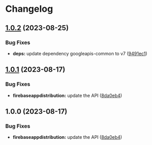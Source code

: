 # Changelog

## [1.0.2](https://github.com/googleapis/google-api-nodejs-client/compare/firebaseappdistribution-v1.0.1...firebaseappdistribution-v1.0.2) (2023-08-25)


### Bug Fixes

* **deps:** update dependency googleapis-common to v7 ([9491ec1](https://github.com/googleapis/google-api-nodejs-client/commit/9491ec1cdc3c413e7d73edcfcd59cf5c28a7c855))

## [1.0.1](https://github.com/googleapis/google-api-nodejs-client/compare/firebaseappdistribution-v1.0.0...firebaseappdistribution-v1.0.1) (2023-08-17)


### Bug Fixes

* **firebaseappdistribution:** update the API ([8da0eb4](https://github.com/googleapis/google-api-nodejs-client/commit/8da0eb460f67f09c495b733e8323b2518fa4cbc8))

## 1.0.0 (2023-08-17)


### Bug Fixes

* **firebaseappdistribution:** update the API ([8da0eb4](https://github.com/googleapis/google-api-nodejs-client/commit/8da0eb460f67f09c495b733e8323b2518fa4cbc8))
